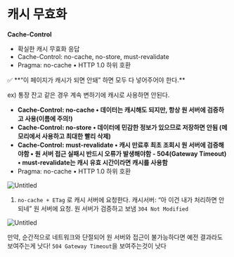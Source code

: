 # 캐시 무효화

**Cache-Control**

- 확실한 캐시 무효화 응답
- Cache-Control: no-cache, no-store, must-revalidate
- Pragma: no-cache
• HTTP 1.0 하위 호환

<aside>
✅ **“이 페이지가 캐시가 되면 안돼” 하면 모두 다 넣어주어야 한다.**

</aside>

ex) 통장 잔고 같은 경우 계속 변하기에 캐시로 사용하면 안된다.

- **Cache-Control: no-cache
• 데이터는 캐시해도 되지만, 항상 원 서버에 검증하고 사용(이름에 주의!)**
- **Cache-Control: no-store
• 데이터에 민감한 정보가 있으므로 저장하면 안됨
(메모리에서 사용하고 최대한 빨리 삭제)**
- **Cache-Control: must-revalidate
• 캐시 만료후 최초 조회시 원 서버에 검증해야함
• 원 서버 접근 실패시 반드시 오류가 발생해야함 - 504(Gateway Timeout)
• must-revalidate는 캐시 유효 시간이라면 캐시를 사용함**
- Pragma: no-cache
• HTTP 1.0 하위 호환

![Untitled](%E1%84%8F%E1%85%A2%E1%84%89%E1%85%B5%20%E1%84%86%E1%85%AE%E1%84%92%E1%85%AD%E1%84%92%E1%85%AA%20832abb745479453b87a0085b8e035144/Untitled.png)

1. `no-cache + ETag` 로 캐시 서버에 요청한다.
캐시서버: “아 이건 내가 처리하면 안되네”
원 서버에 요청.
원 서버가 검증하고 보냄 `304 Not Modified`

![Untitled](%E1%84%8F%E1%85%A2%E1%84%89%E1%85%B5%20%E1%84%86%E1%85%AE%E1%84%92%E1%85%AD%E1%84%92%E1%85%AA%20832abb745479453b87a0085b8e035144/Untitled%201.png)

만약, 순간적으로 네트워크와 단절되어 원 서버와 접근이 불가능하다면 예전 결과라도 보여주는게 낫다! `504 Gateway Timeout`을 보여주는것이 낫다